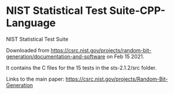 # NIST Statistical Test Suite-CPP-Language
 
 NIST Statistical Test Suite 

Downloaded from https://csrc.nist.gov/projects/random-bit-generation/documentation-and-software on Feb 15 2021.

It contains the C files for the 15 tests in the sts-2.1.2/src folder.

Links to the main paper: https://csrc.nist.gov/projects/Random-Bit-Generation
